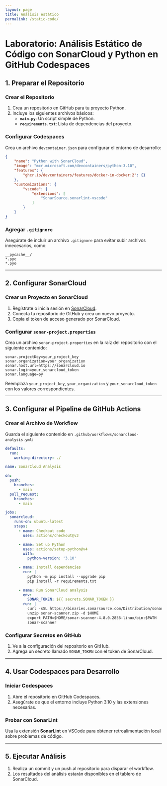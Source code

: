 ```yaml
---
layout: page
title: Análisis estático
permalink: /static-code/
---
```


# Laboratorio: Análisis Estático de Código con SonarCloud y Python en GitHub Codespaces

## **1. Preparar el Repositorio**

### Crear el Repositorio
1. Crea un repositorio en GitHub para tu proyecto Python.
2. Incluye los siguientes archivos básicos:
   - **`main.py`**: Un script simple de Python.
   - **`requirements.txt`**: Lista de dependencias del proyecto.

### Configurar Codespaces
Crea un archivo `devcontainer.json` para configurar el entorno de desarrollo:

```json
{
    "name": "Python with SonarCloud",
    "image": "mcr.microsoft.com/devcontainers/python:3.10",
    "features": {
        "ghcr.io/devcontainers/features/docker-in-docker:2": {}
    },
    "customizations": {
        "vscode": {
            "extensions": [
                "SonarSource.sonarlint-vscode"
            ]
        }
    }
}
```

### Agregar `.gitignore`
Asegúrate de incluir un archivo `.gitignore` para evitar subir archivos innecesarios, como:

```
__pycache__/
*.pyc
*.pyo
```

---

## **2. Configurar SonarCloud**

### Crear un Proyecto en SonarCloud
1. Regístrate o inicia sesión en [SonarCloud](https://sonarcloud.io).
2. Conecta tu repositorio de GitHub y crea un nuevo proyecto.
3. Copia el token de acceso generado por SonarCloud.

### Configurar `sonar-project.properties`
Crea un archivo `sonar-project.properties` en la raíz del repositorio con el siguiente contenido:

```
sonar.projectKey=your_project_key
sonar.organization=your_organization
sonar.host.url=https://sonarcloud.io
sonar.login=your_sonarcloud_token
sonar.language=py
```

Reemplaza `your_project_key`, `your_organization` y `your_sonarcloud_token` con los valores correspondientes.

---

## **3. Configurar el Pipeline de GitHub Actions**

### Crear el Archivo de Workflow
Guarda el siguiente contenido en `.github/workflows/sonarcloud-analysis.yml`:

```yaml
defaults:
  run:
    working-directory: ./

name: SonarCloud Analysis

on:
  push:
    branches:
      - main
  pull_request:
    branches:
      - main

jobs:
  sonarcloud:
    runs-on: ubuntu-latest
    steps:
      - name: Checkout code
        uses: actions/checkout@v3

      - name: Set up Python
        uses: actions/setup-python@v4
        with:
          python-version: '3.10'

      - name: Install dependencies
        run: |
          python -m pip install --upgrade pip
          pip install -r requirements.txt

      - name: Run SonarCloud analysis
        env:
          SONAR_TOKEN: ${{ secrets.SONAR_TOKEN }}
        run: |
          curl -sSL https://binaries.sonarsource.com/Distribution/sonar-scanner-cli/sonar-scanner-cli-4.8.0.2856-linux.zip > sonar-scanner.zip
          unzip sonar-scanner.zip -d $HOME
          export PATH=$HOME/sonar-scanner-4.8.0.2856-linux/bin:$PATH
          sonar-scanner
```

### Configurar Secretos en GitHub
1. Ve a la configuración del repositorio en GitHub.
2. Agrega un secreto llamado `SONAR_TOKEN` con el token de SonarCloud.

---

## **4. Usar Codespaces para Desarrollo**

### Iniciar Codespaces
1. Abre el repositorio en GitHub Codespaces.
2. Asegúrate de que el entorno incluye Python 3.10 y las extensiones necesarias.

### Probar con SonarLint
Usa la extensión **SonarLint** en VSCode para obtener retroalimentación local sobre problemas de código.

---

## **5. Ejecutar Análisis**

1. Realiza un commit y un push al repositorio para disparar el workflow.
2. Los resultados del análisis estarán disponibles en el tablero de SonarCloud.
